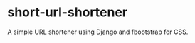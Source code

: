 short-url-shortener
===================

A simple URL shortener using Django and fbootstrap for CSS.
